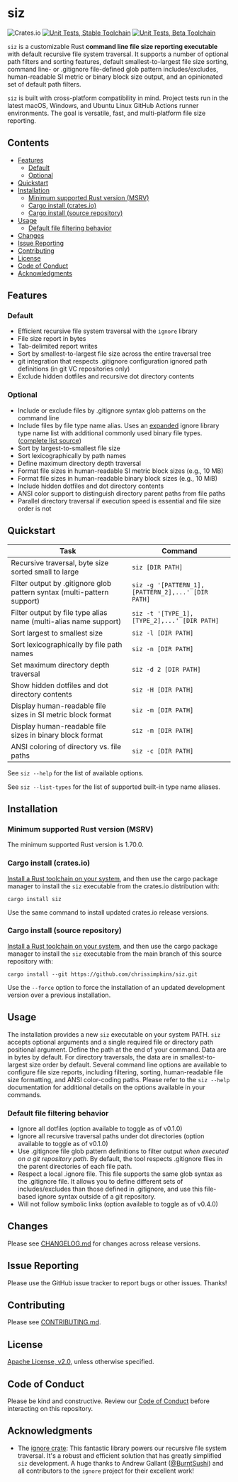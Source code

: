 # siz

![Crates.io](https://img.shields.io/crates/v/siz)
[![Unit Tests, Stable Toolchain](https://github.com/chrissimpkins/siz/actions/workflows/stable-unittests.yml/badge.svg)](https://github.com/chrissimpkins/siz/actions/workflows/stable-unittests.yml)
[![Unit Tests, Beta Toolchain](https://github.com/chrissimpkins/siz/actions/workflows/beta-unittests.yml/badge.svg)](https://github.com/chrissimpkins/siz/actions/workflows/beta-unittests.yml)

`siz` is a customizable Rust **command line file size reporting executable** with default recursive file system traversal. It supports a number of optional path filters and sorting features, default smallest-to-largest file size sorting, command line- or .gitignore file-defined glob pattern includes/excludes, human-readable SI metric or binary block size output, and an opinionated set of default path filters.

`siz` is built with cross-platform compatibility in mind.  Project tests run in the latest macOS, Windows, and Ubuntu Linux GitHub Actions runner environments. The goal is versatile, fast, and multi-platform file size reporting.

## Contents

- [Features](#features)
  - [Default](#default)
  - [Optional](#optional)
- [Quickstart](#quickstart)
- [Installation](#installation)
  - [Minimum supported Rust version (MSRV)](#minimum-supported-rust-version-msrv)
  - [Cargo install (crates.io)](#cargo-install-cratesio)
  - [Cargo install (source repository)](#cargo-install-source-repository)
- [Usage](#usage)
  - [Default file filtering behavior](#default-file-filtering-behavior)
- [Changes](#changes)
- [Issue Reporting](#issue-reporting)
- [Contributing](#contributing)
- [License](#license)
- [Code of Conduct](#code-of-conduct)
- [Acknowledgments](#acknowledgments)

## Features

### Default

- Efficient recursive file system traversal with the `ignore` library
- File size report in bytes
- Tab-delimited report writes
- Sort by smallest-to-largest file size across the entire traversal tree
- git integration that respects .gitignore configuration ignored path definitions (in git VC repositories only)
- Exclude hidden dotfiles and recursive dot directory contents

### Optional

- Include or exclude files by .gitignore syntax glob patterns on the command line
- Include files by file type name alias. Uses an [expanded](https://github.com/chrissimpkins/siz/commits/main/src/lib/types_default.rs) ignore library type name list with additional commonly used binary file types. ([complete list source](https://github.com/chrissimpkins/siz/blob/main/src/lib/types_default.rs))
- Sort by largest-to-smallest file size
- Sort lexicographically by path names
- Define maximum directory depth traversal
- Format file sizes in human-readable SI metric block sizes (e.g., 10 MB)
- Format file sizes in human-readable binary block sizes (e.g., 10 MiB)
- Include hidden dotfiles and dot directory contents
- ANSI color support to distinguish directory parent paths from file paths
- Parallel directory traversal if execution speed is essential and file size order is not

## Quickstart

| Task | Command |
|------|---------|
| Recursive traversal, byte size sorted small to large   | `siz [DIR PATH]` |
| Filter output by .gitignore glob pattern syntax (multi-pattern support)       | `siz -g '[PATTERN_1],[PATTERN_2],...' [DIR PATH]` |
| Filter output by file type alias name (multi-alias name support)               | `siz -t '[TYPE_1],[TYPE_2],...' [DIR PATH]` |
| Sort largest to smallest size                          | `siz -l [DIR PATH]`  |
| Sort lexicographically by file path names                 | `siz -n [DIR PATH]`  |
| Set maximum directory depth traversal                  | `siz -d 2 [DIR PATH]` |
| Show hidden dotfiles and dot directory contents        | `siz -H [DIR PATH]` |
| Display human-readable file sizes in SI metric block format  | `siz -m [DIR PATH]` |
| Display human-readable file sizes in binary block format  | `siz -m [DIR PATH]` |
| ANSI coloring of directory vs. file paths              | `siz -c [DIR PATH]`   |

See `siz --help` for the list of available options.

See `siz --list-types` for the list of supported built-in type name aliases.

## Installation

### Minimum supported Rust version (MSRV)

The minimum supported Rust version is 1.70.0.

### Cargo install (crates.io)

[Install a Rust toolchain on your system](https://www.rust-lang.org/tools/install), and then use the cargo package manager to install the `siz` executable from the crates.io distribution with:

```text
cargo install siz
```

Use the same command to install updated crates.io release versions.

### Cargo install (source repository)

[Install a Rust toolchain on your system](https://www.rust-lang.org/tools/install), and then use the cargo package manager to install the `siz` executable from the main branch of this source repository with:

```text
cargo install --git https://github.com/chrissimpkins/siz.git
```

Use the `--force` option to force the installation of an updated development version over a previous installation.

## Usage

The installation provides a new `siz` executable on your system PATH.  `siz` accepts optional arguments and a single required file or directory path positional argument. Define the path at the end of your command. Data are in bytes by default. For directory traversals, the data are in smallest-to-largest size order by default. Several command line options are available to configure file size reports, including filtering, sorting, human-readable file size formatting, and ANSI color-coding paths. Please refer to the `siz --help` documentation for additional details on the options available in your commands.

### Default file filtering behavior

- Ignore all dotfiles (option available to toggle as of v0.1.0)
- Ignore all recursive traversal paths under dot directories (option available to toggle as of v0.1.0)
- Use .gitignore file glob pattern definitions to filter output *when executed on a git repository path*. By default, the tool respects .gitignore files in the parent directories of each file path.
- Respect a local .ignore file. This file supports the same glob syntax as the .gitignore file. It allows you to define different sets of includes/excludes than those defined in .gitignore, and use this file-based ignore syntax outside of a git repository.
- Will not follow symbolic links (option available to toggle as of v0.4.0)

## Changes

Please see [CHANGELOG.md](CHANGELOG.md) for changes across release versions.

## Issue Reporting

Please use the GitHub issue tracker to report bugs or other issues. Thanks!

## Contributing

Please see [CONTRIBUTING.md](CONTRIBUTING.md).

## License

[Apache License, v2.0](LICENSE), unless otherwise specified.

## Code of Conduct

Please be kind and constructive.  Review our [Code of Conduct](CODE_OF_CONDUCT.md) before interacting on this repository.

## Acknowledgments

- The [ignore crate](https://github.com/BurntSushi/ripgrep/tree/master/crates/ignore): This fantastic library powers our recursive file system traversal. It's a robust and efficient solution that has greatly simplified `siz` development. A huge thanks to Andrew Gallant ([@BurntSushi](https://github.com/BurntSushi)) and all contributors to the `ignore` project for their excellent work!
